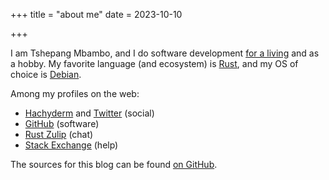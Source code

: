 +++
title = "about me"
date = 2023-10-10

+++

I am Tshepang Mbambo,
and I do software development [for a living] and as a hobby.
My favorite language (and ecosystem) is [Rust],
and my OS of choice is [Debian].

Among my profiles on the web:

- [Hachyderm] and [Twitter] (social)
- [GitHub] (software)
- [Rust Zulip] (chat)
- [Stack Exchange] (help)

The sources for this blog can be found [on GitHub].

[South Africa]: https://en.wikipedia.org/wiki/South_Africa
[for a living]: https://ferrous-systems.com
[Rust]: https://rust-lang.org
[Debian]: https://debian.org
[GitHub]: https://github.com/tshepang
[Stack Exchange]: https://stackexchange.com/users/125744
[Hachyderm]: https://hachyderm.io/@tshepang
[Twitter]: https://twitter.com/tshepang_dev
[on GitHub]: https://github.com/tshepang/blog
[Rust Zulip]: https://rust-lang.zulipchat.com
